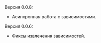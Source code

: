 Версия 0.0.8:
 * Асинхронная работа с зависимостями.

Версия 0.0.6:
 * Фиксы извлечения зависимостей.
